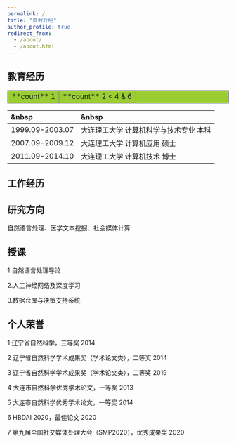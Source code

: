 ```yaml
---
permalink: /
title: "自我介绍"
author_profile: true
redirect_from: 
  - /about/
  - /about.html
---
```


## 教育经历

<table border="1" bgcolor="yellowgreen">
    <tr>
        <td>**count** 1 </td>
        <td>**count** 2 &lt; 4 &amp; 6</td>
    </tr>
</table>

| &nbsp | &nbsp |
|:--------|:-------|
| 1999.09-2003.07 | 大连理工大学 计算机科学与技术专业 本科 |
| 2007.09-2009.12 | 大连理工大学 计算机应用 硕士 |
| 2011.09-2014.10 | 大连理工大学 计算机技术 博士 |

## 工作经历


## 研究方向

自然语言处理、医学文本挖掘、社会媒体计算

## 授课

1.自然语言处理导论

2.人工神经网络及深度学习

3.数据仓库与决策支持系统

## 个人荣誉

1 辽宁省自然科学，三等奖 2014

2 辽宁省自然科学学术成果奖（学术论文类），二等奖 2014

3 辽宁省自然科学学术成果奖（学术论文类），二等奖 2019

4 大连市自然科学优秀学术论文，一等奖 2013

5 大连市自然科学优秀学术论文，一等奖 2014

6 HBDAI 2020，最佳论文 2020

7 第九届全国社交媒体处理大会（SMP2020），优秀成果奖 2020
